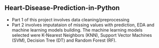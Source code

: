 ## Heart-Disease-Prediction-in-Python

* Part 1 of this project involves data cleaning/preprocessing
* Part 2 involves imputataion of missing values with prediction, EDA and machine learning models building. The machine learning models selected were K-Nearest Neighbors (KNN), Support Vector Machines (SVM), Decision Tree (DT) and Random Forest (RF).
